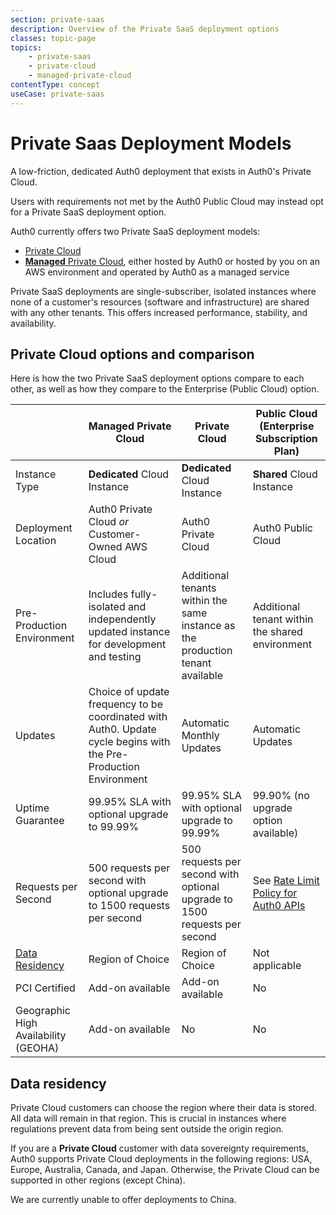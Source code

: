 ```yaml
---
section: private-saas
description: Overview of the Private SaaS deployment options
classes: topic-page
topics:
    - private-saas
    - private-cloud
    - managed-private-cloud
contentType: concept
useCase: private-saas
---
```

<div class="topic-page-header">
  <div data-name="example" class="topic-page-badge"></div>
  <h1>Private Saas Deployment Models</h1>
  <p>
    A low-friction, dedicated Auth0 deployment that exists in Auth0's Private Cloud.
  </p>
</div>

Users with requirements not met by the Auth0 Public Cloud may instead opt for a Private SaaS deployment option.

Auth0 currently offers two Private SaaS deployment models:

* [Private Cloud](/private-saas-deployment/private-cloud)
* [**Managed** Private Cloud](/private-saas-deployment/managed-private-cloud), either hosted by Auth0 or hosted by you on an AWS environment and operated by Auth0 as a managed service

Private SaaS deployments are single-subscriber, isolated instances where none of a customer's resources (software and infrastructure) are shared with any other tenants. This offers increased performance, stability, and availability.

## Private Cloud options and comparison

Here is how the two Private SaaS deployment options compare to each other, as well as how they compare to the Enterprise (Public Cloud) option.

| | Managed Private Cloud | Private Cloud | Public Cloud (Enterprise Subscription Plan) |
| - | - | - | - |
| Instance Type | **Dedicated** Cloud Instance | **Dedicated** Cloud Instance | **Shared** Cloud Instance |
| Deployment Location | Auth0 Private Cloud *or* Customer-Owned AWS Cloud | Auth0 Private Cloud | Auth0 Public Cloud |
| Pre-Production Environment | Includes fully-isolated and independently updated instance for development and testing | Additional tenants within the same instance as the production tenant available | Additional tenant within the shared environment |
| Updates | Choice of update frequency to be coordinated with Auth0. Update cycle begins with the Pre-Production Environment | Automatic Monthly Updates | Automatic Updates |
| Uptime Guarantee | 99.95% SLA with optional upgrade to 99.99% | 99.95% SLA with optional upgrade to 99.99% | 99.90% (no upgrade option available) |
| Requests per Second | 500 requests per second with optional upgrade to 1500 requests per second | 500 requests per second with optional upgrade to 1500 requests per second | See [Rate Limit Policy for Auth0 APIs](/policies/rate-limits) |
| [Data Residency](#data-residency) | Region of Choice | Region of Choice | Not applicable |
| PCI Certified | Add-on available | Add-on available | No |
| Geographic High Availability (GEOHA) | Add-on available | No | No |

## Data residency

Private Cloud customers can choose the region where their data is stored. All data will remain in that region. This is crucial in instances where regulations prevent data from being sent outside the origin region.

If you are a **Private Cloud** customer with data sovereignty requirements, Auth0 supports Private Cloud deployments in the following regions: USA, Europe, Australia, Canada, and Japan. Otherwise, the Private Cloud can be supported in other regions (except China).

We are currently unable to offer deployments to China.
